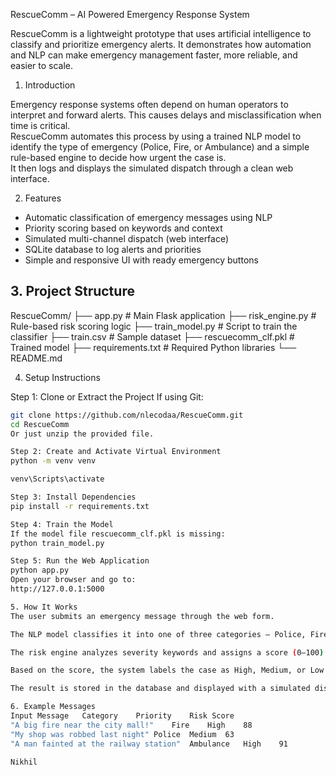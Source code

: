 RescueComm – AI Powered Emergency Response System

RescueComm is a lightweight prototype that uses artificial intelligence to classify and prioritize emergency alerts. It demonstrates how automation and NLP can make emergency management faster, more reliable, and easier to scale.


1. Introduction

Emergency response systems often depend on human operators to interpret and forward alerts. This causes delays and misclassification when time is critical.  
RescueComm automates this process by using a trained NLP model to identify the type of emergency (Police, Fire, or Ambulance) and a simple rule-based engine to decide how urgent the case is.  
It then logs and displays the simulated dispatch through a clean web interface.


2. Features

- Automatic classification of emergency messages using NLP  
- Priority scoring based on keywords and context  
- Simulated multi-channel dispatch (web interface)  
- SQLite database to log alerts and priorities  
- Simple and responsive UI with ready emergency buttons  


## 3. Project Structure

RescueComm/
├── app.py # Main Flask application
├── risk_engine.py # Rule-based risk scoring logic
├── train_model.py # Script to train the classifier
├── train.csv # Sample dataset
├── rescuecomm_clf.pkl # Trained model 
├── requirements.txt # Required Python libraries
└── README.md 



4. Setup Instructions

Step 1: Clone or Extract the Project
If using Git:
```bash
git clone https://github.com/nlecodaa/RescueComm.git
cd RescueComm
Or just unzip the provided file.

Step 2: Create and Activate Virtual Environment
python -m venv venv

venv\Scripts\activate

Step 3: Install Dependencies
pip install -r requirements.txt

Step 4: Train the Model
If the model file rescuecomm_clf.pkl is missing:
python train_model.py

Step 5: Run the Web Application
python app.py
Open your browser and go to:
http://127.0.0.1:5000

5. How It Works
The user submits an emergency message through the web form.

The NLP model classifies it into one of three categories – Police, Fire, or Ambulance.

The risk engine analyzes severity keywords and assigns a score (0–100).

Based on the score, the system labels the case as High, Medium, or Low priority.

The result is stored in the database and displayed with a simulated dispatch alert.

6. Example Messages
Input Message	Category	Priority	Risk Score
"A big fire near the city mall!"	Fire	High	88
"My shop was robbed last night"	Police	Medium	63
"A man fainted at the railway station"	Ambulance	High	91

Nikhil
